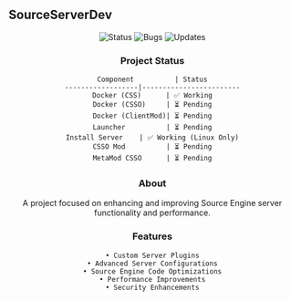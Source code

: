 ## SourceServerDev
<div align="center">

![Status](https://img.shields.io/badge/status-In_Development-green.svg)
![Bugs](https://img.shields.io/badge/Bugs-0-brightgreen.svg)
![Updates](https://img.shields.io/badge/Updates-8-blue.svg)

### Project Status

```
Component          | Status
------------------|------------------------
Docker (CSS)      | ✅ Working
Docker (CSSO)     | ⏳ Pending
Docker (ClientMod)| ⏳ Pending
Launcher          | ⏳ Pending
Install Server    | ✅ Working (Linux Only)
CSSO Mod          | ⏳ Pending
MetaMod CSSO      | ⏳ Pending
```

### About
A project focused on enhancing and improving Source Engine server functionality and performance.

### Features

```
• Custom Server Plugins
• Advanced Server Configurations
• Source Engine Code Optimizations
• Performance Improvements
• Security Enhancements
```
</div>